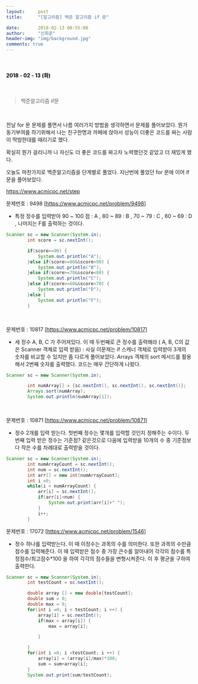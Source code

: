 ```yaml
---
layout:     post
title:      "[알고리즘] 백준 알고리즘 if 문"

date:       2018-02-13 00:55:00
author:     "신희준"
header-img: "img/background.jpg"
comments: true
---
```


<head>
 <meta property="og:type" content="백준알고리즘 if문">
 <meta property="og:title" content="백준알고리즘 if문">
 <meta property="og:description" content="백준알고리즘 if문">
 <meta property="og:url" content="http://shj7242.github.io/2018/02/13/Algorithm2/">

 <meta name="twitter:card" content="백준알고리즘 if문">
  <meta name="twitter:title" content="백준알고리즘 if문">
  <meta name="twitter:description" content="백준알고리즘 if문">
  <meta name="FACEBOOK:domain" content="http://shj7242.github.io/2018/02/13/Algorithm2/">
  <meta name="facebook:card" content="백준알고리즘 if문">
   <meta name="facebook:title" content="백준알고리즘 if문">
   <meta name="facebook:description" content="백준알고리즘 if문">
   <meta name="facebook:domain" content="http://shj7242.github.io/2018/02/13/Algorithm2/">


 </head>

<br>
<H4 style ="font-weight:bold; color:black;"> </H4>

<H4 style ="font-weight:bold; color : black">2018 - 02 - 13 (화)</H4>
<br>


> 백준알고리즘 if문

<br>

전날 for 문 문제를 풀면서 나름 여러가지 방법을 생각하면서 문제를 풀어보았다. 뭔가 동기부여를 하기위해서 나는 친구한명과 까페에 앉아서 성능이 더좋은 코드를 짜는 사람이 딱밤한대를 때리기로 했다.

확실히 뭔가 걸리니까 나 자신도 더 좋은 코드를 짜고자 노력했던것 같았고 더 재밌게 했다.


오늘도 마찬가지로 백준알고리즘을 단계별로 풀었다. 지난번에 풀었던 for 문에 이어 if 문을 풀어보았다.

https://www.acmicpc.net/step


문제번호 : 9498 [https://www.acmicpc.net/problem/9498]

- 특정 정수를 입력받아 90 ~ 100 점 : A , 80 ~ 89 : B , 70 ~ 79 : C , 60 ~ 69 : D , 나머지는 F를 출력하는 것이다.

~~~JAVA
Scanner sc = new Scanner(System.in);
		int score = sc.nextInt();

		if(score>=90) {
			System.out.println("A");
		}else if(score>=80&&score<90) {
			System.out.println("B");
		}else if(score>=70&&score<80) {
			System.out.println("C");
		}else if(score>=60&&score<70) {
			System.out.println("D");
		}else {
			System.out.println("F");
		}
~~~

<br>

문제번호 : 10817 [https://www.acmicpc.net/problem/10817]

- 세 정수 A, B, C 가 주어져있다. 이 때 두번째로 큰 정수를 출력해라 ( A, B, C의 값은 Scanner 객체로 입력 받음) : 사실 이문제는 if 스캐너 객체로 입력받아 3개의 숫자를 비교할 수 있지만 좀 다르게 풀어보았다. Arrays 객체의 sort 메서드를 활용해서 2번째 숫자를 출력했다. 코드는 매우 간단하게 나왔다.

~~~java
Scanner sc = new Scanner(System.in);

		int numArray[] = {sc.nextInt(), sc.nextInt(), sc.nextInt()};
		Arrays.sort(numArray);
		System.out.println(numArray[1]);
~~~

<br>

문제번호 : 10871 [https://www.acmicpc.net/problem/10871]

- 정수 2개를 입력 받는다. 첫번째 정수는 몇개를 입력할 것인지 정해주는 수이다. 두번째 입력 받은 정수는 기준점? 같은것으로 다음에 입력받을 10개의 수 중 기준점보다 작은 수를 차례대로 출력받을 것이다.

~~~JAVA
Scanner sc = new Scanner(System.in);
		int numArrayCount = sc.nextInt();
		int num = sc.nextInt();
		int arr[] = new int[numArrayCount];
		int i =0;
		while(i < numArrayCount) {
			arr[i] = sc.nextInt();
			if(arr[i]<num) {
				System.out.print(arr[i]+" ");
			}
			i++;
		}
~~~

문제번호 : 17072 [https://www.acmicpc.net/problem/1546]

- 정수 하나를 입력받는다. 이 때 이정수는 과목의 수를 의미한다. 또한 과목의 수만큼 점수를 입력해준다. 이 때 입력받은 점수 중 가장 큰수를 알아내어 각각의 점수를  특정점수/최고점수*100 을 하여 각각의 점수들을 변형시켜준다. 이 후 평균을 구하여 출력한다.


~~~java
Scanner sc = new Scanner(System.in);
		int testCount = sc.nextInt();

		double array [] = new double[testCount];
		double sum = 0;
		double max = 0;
		for(int i =0; i < testCount; i ++) {
			array[i] = sc.nextInt();
			if(max < array[i]) {
				max = array[i];

			}

		}
		for(int i =0; i <testCount; i ++) {
			array[i] = (array[i]/max)*100;
			sum = sum+array[i];
		}
		System.out.print(sum/testCount);
~~~

